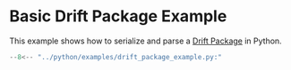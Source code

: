 # Basic Drift Package Example

This example shows how to serialize and parse a [Drift Package](/docs/api/common) in Python.

```py title="python/examples/drift_package_example.py"
--8<-- "../python/examples/drift_package_example.py:"
```
